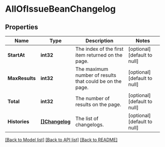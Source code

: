 # AllOfIssueBeanChangelog

## Properties
Name | Type | Description | Notes
------------ | ------------- | ------------- | -------------
**StartAt** | **int32** | The index of the first item returned on the page. | [optional] [default to null]
**MaxResults** | **int32** | The maximum number of results that could be on the page. | [optional] [default to null]
**Total** | **int32** | The number of results on the page. | [optional] [default to null]
**Histories** | [**[]Changelog**](Changelog.md) | The list of changelogs. | [optional] [default to null]

[[Back to Model list]](../README.md#documentation-for-models) [[Back to API list]](../README.md#documentation-for-api-endpoints) [[Back to README]](../README.md)

